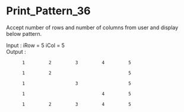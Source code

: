 # Print_Pattern_36

Accept number of rows and number of columns from user and display
below pattern.

Input : iRow = 5	iCol = 5            
Output : 	    

          1         2         3         4         5         
          
          1         2                             5         
          
          1                   3                   5         
          
          1                             4         5         
          
          1         2         3         4         5         
          
